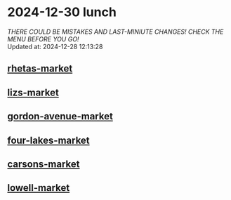 # 2024-12-30 lunch  
*THERE COULD BE MISTAKES AND LAST-MINIUTE CHANGES! CHECK THE MENU BEFORE YOU GO!*  
Updated at: 2024-12-28 12:13:28  
## [rhetas-market](https://wisc-housingdining.nutrislice.com/menu/rhetas-market/lunch/2024-12-30)  
## [lizs-market](https://wisc-housingdining.nutrislice.com/menu/lizs-market/lunch/2024-12-30)  
## [gordon-avenue-market](https://wisc-housingdining.nutrislice.com/menu/gordon-avenue-market/lunch/2024-12-30)  
## [four-lakes-market](https://wisc-housingdining.nutrislice.com/menu/four-lakes-market/lunch/2024-12-30)  
## [carsons-market](https://wisc-housingdining.nutrislice.com/menu/carsons-market/lunch/2024-12-30)  
## [lowell-market](https://wisc-housingdining.nutrislice.com/menu/lowell-market/lunch/2024-12-30)  
  
